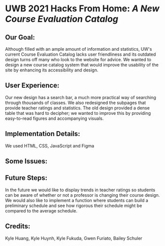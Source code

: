 # UWB 2021 Hacks From Home: _A New Course Evaluation Catalog_

## Our Goal:
Although filled with an ample amount of information and statistics, UW's current Course Evaluation Catalog lacks user friendliness and its outdated design turns off many who look to the website for advice. We wanted to design a new course catalog system that would improve the usability of the site by enhancing its accessibility and design.
## User Experience:
Our new design has a search bar, a much more practical way of searching through thousands of classes. We also redesigned the subpages that provide teacher ratings and statistics. The old design provided a dense table that was hard to decipher; we wanted to improve this by providing easy-to-read figures and accompanying visuals.
## Implementation Details:
We used HTML, CSS, JavaScript and Figma
## Some Issues:

## Future Steps:
In the future we would like to display trends in teacher ratings so students can be aware of whether or not a professor is changing their course design. We would also like to implement a function where students can build a preliminary schedule and see how rigorous their schedule might be compared to the average schedule.

## Credits:
Kyle Huang, Kyle Huynh, Kyle Fukuda, Gwen Furiato, Bailey Schuler
